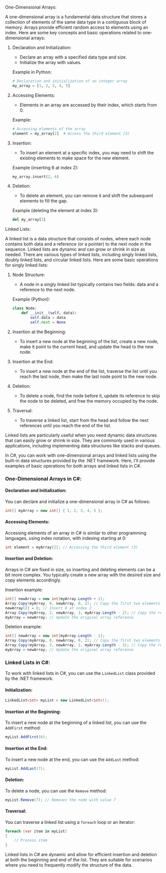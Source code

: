One-Dimensional Arrays:

A one-dimensional array is a fundamental data structure that stores a collection of elements of the same data type in a contiguous block of memory. Arrays provide efficient random access to elements using an index. Here are some key concepts and basic operations related to one-dimensional arrays:

1. Declaration and Initialization:
   - Declare an array with a specified data type and size.
   - Initialize the array with values.
   
   Example in Python:
   ```python
   # Declaration and initialization of an integer array
   my_array = [1, 2, 3, 4, 5]
   ```

2. Accessing Elements:
   - Elements in an array are accessed by their index, which starts from 0.
   
   Example:
   ```python
   # Accessing elements of the array
   element = my_array[2]  # Access the third element (3)
   ```

3. Insertion:
   - To insert an element at a specific index, you may need to shift the existing elements to make space for the new element.
   
   Example (inserting 6 at index 2):
   ```python
   my_array.insert(2, 6)
   ```

4. Deletion:
   - To delete an element, you can remove it and shift the subsequent elements to fill the gap.
   
   Example (deleting the element at index 3):
   ```python
   del my_array[3]
   ```

Linked Lists:

A linked list is a data structure that consists of nodes, where each node contains both data and a reference (or a pointer) to the next node in the sequence. Linked lists are dynamic and can grow or shrink in size as needed. There are various types of linked lists, including singly linked lists, doubly linked lists, and circular linked lists. Here are some basic operations for singly linked lists:

1. Node Structure:
   - A node in a singly linked list typically contains two fields: data and a reference to the next node.
   
   Example (Python):
   ```python
   class Node:
       def __init__(self, data):
           self.data = data
           self.next = None
   ```

2. Insertion at the Beginning:
   - To insert a new node at the beginning of the list, create a new node, make it point to the current head, and update the head to the new node.

3. Insertion at the End:
   - To insert a new node at the end of the list, traverse the list until you reach the last node, then make the last node point to the new node.

4. Deletion:
   - To delete a node, find the node before it, update its reference to skip the node to be deleted, and free the memory occupied by the node.

5. Traversal:
   - To traverse a linked list, start from the head and follow the next references until you reach the end of the list.

Linked lists are particularly useful when you need dynamic data structures that can easily grow or shrink in size. They are commonly used in various applications, including implementing data structures like stacks and queues.



In C#, you can work with one-dimensional arrays and linked lists using the built-in data structures provided by the .NET framework. Here, I'll provide examples of basic operations for both arrays and linked lists in C#.

### One-Dimensional Arrays in C#:

#### Declaration and Initialization:

You can declare and initialize a one-dimensional array in C# as follows:

```csharp
int[] myArray = new int[] { 1, 2, 3, 4, 5 };
```

#### Accessing Elements:

Accessing elements of an array in C# is similar to other programming languages, using index notation, with indexing starting at 0:

```csharp
int element = myArray[2]; // Accessing the third element (3)
```

#### Insertion and Deletion:

Arrays in C# are fixed in size, so inserting and deleting elements can be a bit more complex. You typically create a new array with the desired size and copy elements accordingly.

Insertion example:

```csharp
int[] newArray = new int[myArray.Length + 1];
Array.Copy(myArray, 0, newArray, 0, 2); // Copy the first two elements
newArray[2] = 6; // Insert 6 at index 2
Array.Copy(myArray, 2, newArray, 3, myArray.Length - 2); // Copy the remaining elements
myArray = newArray; // Update the original array reference
```

Deletion example:

```csharp
int[] newArray = new int[myArray.Length - 1];
Array.Copy(myArray, 0, newArray, 0, 2); // Copy the first two elements
Array.Copy(myArray, 3, newArray, 2, myArray.Length - 3); // Copy the remaining elements
myArray = newArray; // Update the original array reference
```

### Linked Lists in C#:

To work with linked lists in C#, you can use the `LinkedList` class provided by the .NET framework.

#### Initialization:

```csharp
LinkedList<int> myList = new LinkedList<int>();
```

#### Insertion at the Beginning:

To insert a new node at the beginning of a linked list, you can use the `AddFirst` method:

```csharp
myList.AddFirst(6);
```

#### Insertion at the End:

To insert a new node at the end, you can use the `AddLast` method:

```csharp
myList.AddLast(7);
```

#### Deletion:

To delete a node, you can use the `Remove` method:

```csharp
myList.Remove(7); // Removes the node with value 7
```

#### Traversal:

You can traverse a linked list using a `foreach` loop or an iterator:

```csharp
foreach (var item in myList)
{
    // Process item
}
```

Linked lists in C# are dynamic and allow for efficient insertion and deletion at both the beginning and end of the list. They are suitable for scenarios where you need to frequently modify the structure of the data.